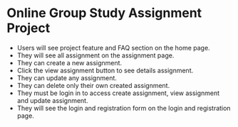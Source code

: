 # Online Group Study Assignment Project

- Users will see project feature and FAQ section on the home page.
- They will see all assignment on the assignment page.
- They can create a new assignment.
- Click the view assignment button to see details assignment. 
- They can update any assignment.
- They can delete only their own created assignment. 
- They must be login in to access create assignment, view assignment and update assignment.
- They will see the login and registration form on the login and registration page.